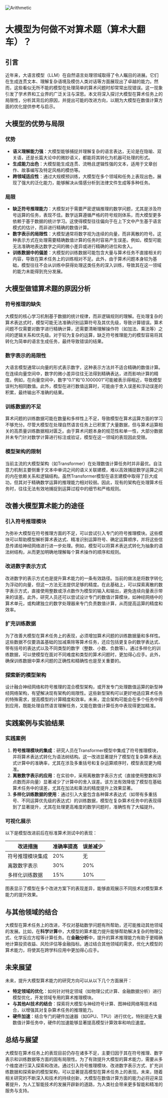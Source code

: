 ![Arithmetic](BigModel/Arithmetic/Arithmetic.png)
# 大模型为何做不对算术题（算术大翻车）？

## 引言

近年来，大语言模型（LLM）在自然语言处理领域取得了令人瞩目的进展。它们在生成连贯文本、理解复杂语境及模仿人类对话等方面展现出了卓越的能力。然而，这些看似无所不能的模型在处理简单的算术问题时却常常出现错误。这一现象引发了学术界和工业界的广泛关注与深思。本文将深入探讨大模型在算术任务上的局限性，分析其背后的原因，并提出可能的改进方向，以期为大模型在数值计算方面的优化提供参考与启示。

## 大模型的优势与局限

### 优势

- **语义理解能力强**：大模型能够捕捉并理解复杂的语言表达，无论是在隐喻、双关语，还是长篇大论中的微妙语义，都能将其转化为机器可处理的形式。
- **生成能力出色**：大模型能生成连贯、流畅且逻辑性强的文本，适用于文章创作、故事编写及特定风格的模仿等。
- **跨领域适应性**：通过大规模预训练，大模型在多个领域和任务上表现出色，展现了强大的泛化能力，能够解决从情感分析到法律文件生成等多种任务。

### 局限

- **缺乏符号推理能力**：大模型对于需要严密逻辑推理的数学问题，尤其是涉及符号运算的任务，表现不佳。数学运算遵循严格的符号规则体系，而大模型更多依赖于基于数据的统计学习。这使得模型往往偏向于在上下文中产生基于语言模式的估计，而非进行精确的数值计算。
- **数字表示的局限性**：大模型通常将数字视为连续的向量，而非离散的符号。这种表示方式在处理需要精确数值计算的任务时容易产生误差。例如，模型可能无法准确地表达数字之间的微小差异或进行精确的进位和舍入。
- **训练数据中的偏差**：大模型的训练数据可能包含大量与算术任务不直接相关的内容，导致在算术任务上的训练相对不足。此外，由于算术问题本身较为基础，模型往往不会从训练中获得处理这类任务的深入训练，导致其在这一领域的能力未能得到充分发展。

## 大模型做错算术题的原因分析

### 符号推理的缺失

大模型的核心学习机制基于数据的统计规律，而非逻辑规则的理解。在处理复杂的算术表达式时，模型可能无法准确识别运算符号及其优先级，导致计算错误。算术问题不仅需要对数字进行精确计算，还需要清晰理解操作符（如加法、乘法等）之间的逻辑关系和优先级。对于较为复杂的运算，缺乏符号推理能力的模型容易将其转化为简单的语言生成任务，最终导致错误的结果。

### 数字表示的局限性

大语言模型通常以向量的形式表示数字，这种表示方法并不适合精确的数值计算。在连续向量空间中，数字的微小差异往往无法得到精确表达，进而影响计算的精度。例如，在向量空间中，数字“0.1”和“0.1000001”可能被表示得相近，导致模型误判为相同数值。此外，模型在进行数值运算时，可能由于舍入误差和浮动误差的积累，最终输出不准确的结果。

### 训练数据的不足

算术问题的训练数据可能在数量和多样性上不足，导致模型在算术运算方面的学习不够充分。尽管大模型在处理自然语言任务上已积累了大量数据，但与算术运算相关的高质量训练数据相对匮乏。由于算术问题本身的规范性和单一性，大部分数据并未专门针对数学计算进行标注或验证，模型在这一领域的表现因此受限。

### 模型架构的限制

当前主流的大模型架构（如Transformer）在处理数值计算任务时并非最优。自注意力机制主要侧重于文本中单词之间的语义关联建模，难以高效捕捉数学运算之间的内在依赖关系和逻辑结构。虽然Transformer模型在语言建模中取得了巨大成功，但其对于精确数学运算的推理能力相对较弱。因此，现有的架构在处理算术任务时，往往无法有效地捕捉到运算过程中的细节和严格规则。

## 改善大模型算术能力的途径

### 引入符号推理模块

为弥补大模型在符号推理方面的不足，可以尝试引入专门的符号推理模块。这些模块可以帮助模型解析算术表达式、精准识别运算符号、确定运算顺序，并将这些信息传递给神经网络进行进一步处理。例如，模型可以将算术表达式转化为抽象的语法树结构，从而更加明确地理解每个算术操作的顺序和规则。

### 改进数字表示方式

改进数字的表示方式也是提升算术能力的一条有效路径。当前的做法是将数字转化为浮动的向量，但这一方法无法提供足够的精度。在此基础上，可以探索离散的数字表示方式，直接使用整数或浮点数作为模型的输入和输出，避免连续向量表示带来的误差。此外，研究人员还可以尝试设计专门的数值计算模块，如神经网络中的算术单元，或构建独立的数字处理器来专门负责数值计算，从而提高运算的精度和效率。

### 扩充训练数据

为了改善大模型在算术任务上的表现，必须增加算术问题的训练数据量和多样性。这些数据不仅要涵盖基础的加减乘除等算术任务，还应包括更复杂的数学表达式、带有括号的表达式以及不同类型的数字（整数、小数、负数等）。通过多样化的训练数据，可以使模型在面对不同难度和类型的算术问题时，更加得心应手。此外，确保训练数据中算术问题的正确性和精确性也是至关重要的。

### 探索新的模型架构

设计融合神经网络和符号推理的混合模型架构，或开发专门处理数值运算的新型神经网络架构，有望解决现有架构的局限性。这些新型架构可以更好地适应算术任务的特殊需求，提高模型的计算精度和效率。未来，混合架构可能会在多个任务中得到应用，既能处理自然语言理解任务，又能在数值计算任务中表现得更加精准。

## 实践案例与实验结果

### 实践案例

1. **符号推理模块的集成**：研究人员在Transformer模型中集成了符号推理模块，并将算术表达式转化为语法树结构。这一改进显著提升了模型在复杂算术表达式计算中的准确率，尤其在涉及多重括号和复杂运算顺序时，模型表现更为精准。
2. **离散数字表示的应用**：在实验中，采用离散数字表示方式（直接使用整数和浮点数而非向量）显著减少了计算中的舍入误差。该方法有效降低了模型在基础算术任务中的误差，尤其在加法和乘法的精度提升上效果显著。
3. **多样化训练数据的使用**：通过引入大量包含各种算术表达式（如带有多重括号、不同运算优先级的表达式）的训练数据，模型在复杂算术任务中的表现得到了显著提升，尤其在处理更高难度的数学问题时，准确性有了大幅提升。

### 可视化展示

以下是模型改进前后在标准算术测试中的表现：

| 改进措施             | 准确率提高 | 误差减少 |
|----------------------|------------|----------|
| 符号推理模块集成     | 20%        | 无       |
| 离散数字表示         | 30%        | 20%      |
| 多样化训练数据       | 15%        | 10%      |

图表显示了模型在多个改进方案下的表现差异，能够直观展示不同技术对模型算术能力的提升效果。

## 与其他领域的结合

大模型在算术任务上的改进，不仅对基础数学问题有所帮助，还可能推动其他领域的发展。比如，在**科学计算**中，大模型的算术能力提升能够帮助解决复杂的物理公式、化学反应方程等计算任务。在**金融分析**中，提升的算术推理能力有助于更精确地计算投资收益、风险评估等金融指标。通过结合其他领域的需求，优化大模型的算术能力，将使其在跨学科应用中更加得心应手。

## 未来展望

未来，提升大模型算术能力的研究方向可以从以下几个方面展开：

- **特定领域的优化**：如何针对特定领域（如物理公式计算、金融数据分析）进行模型优化，开发领域专用的算术推理模块。
- **与其他AI技术的结合**：探索将大模型与神经符号计算、图神经网络等技术结合，以增强其对复杂算术任务的推理能力。
- **硬件加速**：结合专门的硬件加速器（如GPU、TPU）进行优化，特别是在大量数值计算任务中，硬件的加速能够显著提高模型计算效率和响应速度。

## 总结与展望

大模型在算术任务上的表现目前仍存在诸多不足，主要归因于其在符号推理、数字表示和训练数据等方面的固有局限性。为了有效提升大模型的算术能力，需要从多个维度进行深入探索和改进。通过引入符号推理模块、改进数字表示方式、扩充训练数据和探索新的模型架构，可以显著提高模型在算术任务上的表现。未来，随着相关研究的不断深入和技术的持续创新，大模型在数值计算方面的能力必将迎来显著提升，为人工智能技术的发展开辟新的道路，为人类社会带来更多智能和精准的服务与支持。
